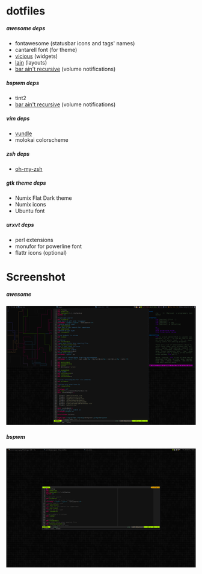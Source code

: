 dotfiles
=====

##### awesome deps
* fontawesome (statusbar icons and tags' names)
* cantarell font (for theme)
* [vicious](http://git.sysphere.org/vicious/) (widgets)
* [lain](https://github.com/copycat-killer/lain) (layouts)
* [bar ain't recursive](https://github.com/lemonboy/bar) (volume notifications)

##### bspwm deps
* tint2
* [bar ain't recursive](https://github.com/lemonboy/bar) (volume notifications)

##### vim deps
* [vundle](https://github.com/gmarik/Vundle.vim)
* molokai colorscheme

##### zsh deps
* [oh-my-zsh](https://github.com/robbyrussell/oh-my-zsh)

##### gtk theme deps
* Numix Flat Dark theme
* Numix icons
* Ubuntu font

##### urxvt deps
* perl extensions
* monufor for powerline font
* flattr icons (optional)

Screenshot
=====

##### awesome
![awesome screenshot](https://raw.githubusercontent.com/zainin/linux-dotfiles/master/screen-awesome.png)

##### bspwm
![bspwm screenshot](https://raw.githubusercontent.com/zainin/linux-dotfiles/master/screen-bspwm.png)
